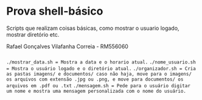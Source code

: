 # Prova shell-básico 
Scripts que realizam coisas básicas, como mostrar o usuario logado, mostrar diretório etc.

Rafael Gonçalves Vilafanha Correia - RM556060
###
`./mostrar_data.sh = Mostra a data e o horario atual.`
`./nome_usuario.sh = Mostra o usuário logado e o diretório atual.`
`./organizador.sh = Cria as pastas imagens/ e documentos/ caso não haja, move para o imagens/ os arquivos com extensão .jpg ou .png, e move para documentos/ os arquivos em .pdf ou .txt`
`./mensagem.sh = Pede para o usuário digitar um nome e mostra uma mensagem personalizada com o nome do usuário.`